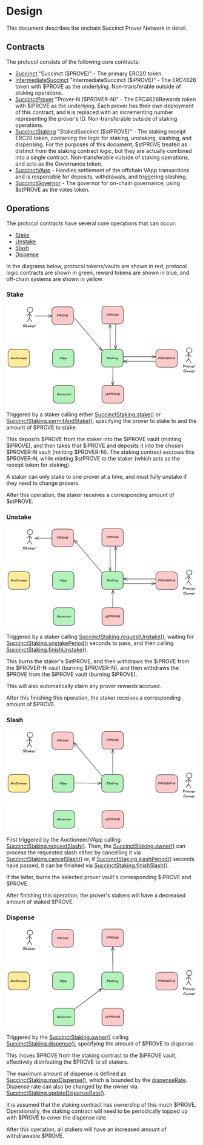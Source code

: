 # Design

This document describes the onchain Succinct Prover Network in detail.

## Contracts

The protocol consists of the following core contracts:

* [Succinct](./src/tokens/Succinct.sol) "Succinct ($PROVE)" - The primary ERC20 token.
* [IntermediateSuccinct](./src/tokens/IntermediateSuccinct.sol) "IntermediateSuccinct ($iPROVE)" - The ERC4626 token with $PROVE as the underlying. Non-transferable outside of staking operations.
* [SuccinctProver](./src/tokens/SuccinctProver.sol) "Prover-N ($PROVER-N)" - The ERC4626Rewards token with $iPROVE as the underlying. Each prover has their own deployment of this contract, and `N` is replaced with an incrementing number representing the prover's ID. Non-transferable outside of staking operations.
* [SuccinctStaking](./src/SuccinctStaking.sol) "StakedSuccinct ($stPROVE)" - The staking receipt ERC20 token, containing the logic for staking, unstaking, slashing, and dispensing. For the purposes of this document, $stPROVE treated as distinct from the staking contract logic, but they are actually combined into a single contract. Non-transferable outside of staking operations, and acts as the Governance token.
* [SuccinctVApp](./src/SuccinctVApp.sol) - Handles settlement of the offchain VApp transactions and is responsible for deposits, withdrawals, and triggering slashing.
* [SuccinctGovernor](./src/SuccinctGovernor.sol) - The governor for on-chain governance, using $stPROVE as the votes token.

## Operations

The protocol contracts have several core operations that can occur:

* [Stake](./#stake)
* [Unstake](./#unstake)
* [Slash](./#slash)
* [Dispense](./#dispense)

In the diagrams below, protocol tokens/vaults are shown in red, protocol logic contracts are shown in green, reward tokens are shown in blue, and off-chain systems are shown in yellow.

### Stake

![Stake](./media/stake.png)

Triggered by a staker calling either [SuccinctStaking.stake()](./src/SuccinctStaking.sol#L160) or [SuccinctStaking.permitAndStake()](./src/SuccinctStaking.sol#L170), specifying the prover to stake to and the amount of $PROVE to stake.

This deposits $PROVE from the staker into the $iPROVE vault (minting $iPROVE), and then takes that $iPROVE and deposits it into the chosen $PROVER-N vault (minting $PROVER-N). The staking contract escrows this $PROVER-N, while minting $stPROVE to the staker (which acts as the receipt token for staking).

A staker can only stake to one prover at a time, and must fully unstake if they need to change provers.

After this operation, the staker receives a corresponding amount of $stPROVE.

### Unstake

![Unstake](./media/unstake.png)

Triggered by a staker calling [SuccinctStaking.requestUnstake()](./src/SuccinctStaking.sol#L186), waiting for [SuccinctStaking.unstakePeriod()](./src/SuccinctStaking.sol#L34) seconds to pass, and then calling [SuccinctStaking.finishUnstake()](./src/SuccinctStaking.sol#L219).

This burns the staker's $stPROVE, and then withdraws the $iPROVE from the $PROVER-N vault (burning $PROVER-N), and then withdraws the $PROVE from the $iPROVE vault (burning $iPROVE).

This will also automatically claim any prover rewards accrued.

After this finishing this operation, the staker receives a corresponding amount of $PROVE.

### Slash

![Slash](./media/slash.png)

First triggered by the Auctioneer/VApp calling [SuccinctStaking.requestSlash()](./src/SuccinctStaking.sol#L253). Then, the [SuccinctStaking.owner()](./src/SuccinctStaking.sol#L56) can process the requested slash either by cancelling it via [SuccinctStaking.cancelSlash()](./src/SuccinctStaking.sol#L281) or, if [SuccinctStaking.slashPeriod()](./src/SuccinctStaking.sol#L37) seconds have passed, it can be finished via [SuccinctStaking.finishSlash()](./src/SuccinctStaking.sol#L300).

If the latter, burns the selected prover vault's corresponding $iPROVE and $PROVE.

After finishing this operation, the prover's stakers will have a decreased amount of staked $PROVE.

### Dispense

![Dispense](./media/dispense.png)

Triggered by the [SuccinctStaking.owner()](./src/SuccinctStaking.sol#L56) calling [SuccinctStaking.dispense()](./src/SuccinctStaking.sol#L330), specifying the amount of $PROVE to dispense.

This moves $PROVE from the staking contract to the $iPROVE vault, effectively distributing the $PROVE to all stakers.

The maximum amount of dispense is defined as [SuccinctStaking.maxDispense()](./src/SuccinctStaking.sol#L150), which is bounded by the [dispenseRate](./src/SuccinctStaking.sol#L40). Dispense rate can also be changed by the owner via [SuccinctStaking.updateDispenseRate()](./src/SuccinctStaking.sol#L354).

It is assumed that the staking contract has ownership of this much $PROVE. Operationally, the staking contract will need to be periodically topped up with $PROVE to cover the dispense rate.

After this operation, all stakers will have an increased amount of withdrawable $PROVE.